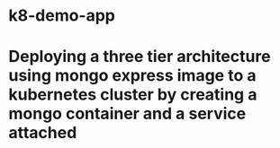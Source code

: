 # k8-demo-app

# Deploying a three tier architecture using mongo express image to a kubernetes cluster by creating a mongo container and a service attached
